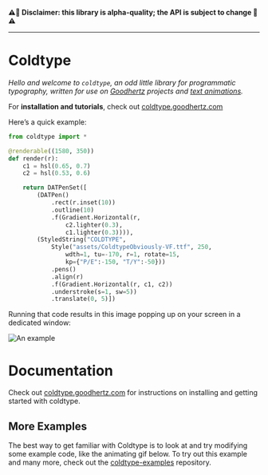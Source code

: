 __⚠️🌋 Disclaimer: this library is alpha-quality; the API is subject to change 🌋⚠️__

---

# Coldtype

_Hello and welcome to `coldtype`, an odd little library for programmatic typography, written for use on [Goodhertz](https://goodhertz.com) projects and [text animations](https://vimeo.com/robstenson)._

For __installation and tutorials__, check out [coldtype.goodhertz.com](https://coldtype.goodhertz.com)

Here’s a quick example:


```python
from coldtype import *

@renderable((1580, 350))
def render(r):
    c1 = hsl(0.65, 0.7)
    c2 = hsl(0.53, 0.6)

    return DATPenSet([
        (DATPen()
            .rect(r.inset(10))
            .outline(10)
            .f(Gradient.Horizontal(r,
                c2.lighter(0.3),
                c1.lighter(0.3)))),
        (StyledString("COLDTYPE",
            Style("assets/ColdtypeObviously-VF.ttf", 250,
                wdth=1, tu=-170, r=1, rotate=15,
                kp={"P/E":-150, "T/Y":-50}))
            .pens()
            .align(r)
            .f(Gradient.Horizontal(r, c1, c2))
            .understroke(s=1, sw=5))
            .translate(0, 5)])
```

Running that code results in this image popping up on your screen in a dedicated window:

![An example](https://raw.githubusercontent.com/goodhertz/coldtype/main/examples/renders/simple_render.png)

# Documentation

Check out [coldtype.goodhertz.com](https://coldtype.goodhertz.com) for instructions on installing and getting started with coldtype.

## More Examples

The best way to get familiar with Coldtype is to look at and try modifying some example code, like the animating gif below. To try out this example and many more, check out the [coldtype-examples](https://github.com/goodhertz/coldtype-examples) repository.
